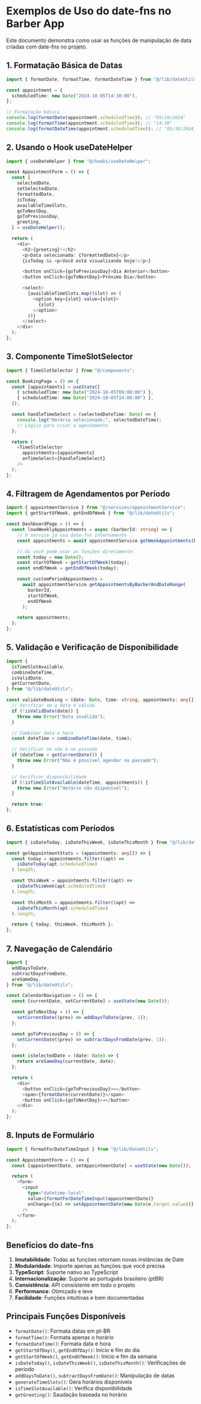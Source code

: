 # Exemplos de Uso do date-fns no Barber App

Este documento demonstra como usar as funções de manipulação de data criadas com date-fns no projeto.

## 1. Formatação Básica de Datas

```typescript
import { formatDate, formatTime, formatDateTime } from "@/lib/dateUtils";

const appointment = {
  scheduledTime: new Date("2024-10-05T14:30:00"),
};

// Formatação básica
console.log(formatDate(appointment.scheduledTime)); // "05/10/2024"
console.log(formatTime(appointment.scheduledTime)); // "14:30"
console.log(formatDateTime(appointment.scheduledTime)); // "05/10/2024 14:30"
```

## 2. Usando o Hook useDateHelper

```typescript
import { useDateHelper } from "@/hooks/useDateHelper";

const AppointmentForm = () => {
  const {
    selectedDate,
    setSelectedDate,
    formattedDate,
    isToday,
    availableTimeSlots,
    goToNextDay,
    goToPreviousDay,
    greeting,
  } = useDateHelper();

  return (
    <div>
      <h2>{greeting}!</h2>
      <p>Data selecionada: {formattedDate}</p>
      {isToday && <p>Você está visualizando hoje!</p>}

      <button onClick={goToPreviousDay}>Dia Anterior</button>
      <button onClick={goToNextDay}>Próximo Dia</button>

      <select>
        {availableTimeSlots.map((slot) => (
          <option key={slot} value={slot}>
            {slot}
          </option>
        ))}
      </select>
    </div>
  );
};
```

## 3. Componente TimeSlotSelector

```typescript
import { TimeSlotSelector } from "@/components";

const BookingPage = () => {
  const [appointments] = useState([
    { scheduledTime: new Date("2024-10-05T09:00:00") },
    { scheduledTime: new Date("2024-10-05T14:00:00") },
  ]);

  const handleTimeSelect = (selectedDateTime: Date) => {
    console.log("Horário selecionado:", selectedDateTime);
    // Lógica para criar o agendamento
  };

  return (
    <TimeSlotSelector
      appointments={appointments}
      onTimeSelect={handleTimeSelect}
    />
  );
};
```

## 4. Filtragem de Agendamentos por Período

```typescript
import { appointmentService } from "@/services/appointmentService";
import { getStartOfWeek, getEndOfWeek } from "@/lib/dateUtils";

const DashboardPage = () => {
  const loadWeeklyAppointments = async (barberId: string) => {
    // O service já usa date-fns internamente
    const appointments = await appointmentService.getWeekAppointments(barberId);

    // Ou você pode usar as funções diretamente:
    const today = new Date();
    const startOfWeek = getStartOfWeek(today);
    const endOfWeek = getEndOfWeek(today);

    const customPeriodAppointments =
      await appointmentService.getAppointmentsByBarberAndDateRange(
        barberId,
        startOfWeek,
        endOfWeek
      );

    return appointments;
  };
};
```

## 5. Validação e Verificação de Disponibilidade

```typescript
import {
  isTimeSlotAvailable,
  combineDateTime,
  isValidDate,
  getCurrentDate,
} from "@/lib/dateUtils";

const validateBooking = (date: Date, time: string, appointments: any[]) => {
  // Verificar se a data é válida
  if (!isValidDate(date)) {
    throw new Error("Data inválida");
  }

  // Combinar data e hora
  const dateTime = combineDateTime(date, time);

  // Verificar se não é no passado
  if (dateTime < getCurrentDate()) {
    throw new Error("Não é possível agendar no passado");
  }

  // Verificar disponibilidade
  if (!isTimeSlotAvailable(dateTime, appointments)) {
    throw new Error("Horário não disponível");
  }

  return true;
};
```

## 6. Estatísticas com Períodos

```typescript
import { isDateToday, isDateThisWeek, isDateThisMonth } from "@/lib/dateUtils";

const getAppointmentStats = (appointments: any[]) => {
  const today = appointments.filter((apt) =>
    isDateToday(apt.scheduledTime)
  ).length;

  const thisWeek = appointments.filter((apt) =>
    isDateThisWeek(apt.scheduledTime)
  ).length;

  const thisMonth = appointments.filter((apt) =>
    isDateThisMonth(apt.scheduledTime)
  ).length;

  return { today, thisWeek, thisMonth };
};
```

## 7. Navegação de Calendário

```typescript
import {
  addDaysToDate,
  subtractDaysFromDate,
  areSameDay,
} from "@/lib/dateUtils";

const CalendarNavigation = () => {
  const [currentDate, setCurrentDate] = useState(new Date());

  const goToNextDay = () => {
    setCurrentDate((prev) => addDaysToDate(prev, 1));
  };

  const goToPreviousDay = () => {
    setCurrentDate((prev) => subtractDaysFromDate(prev, 1));
  };

  const isSelectedDate = (date: Date) => {
    return areSameDay(currentDate, date);
  };

  return (
    <div>
      <button onClick={goToPreviousDay}>←</button>
      <span>{formatDate(currentDate)}</span>
      <button onClick={goToNextDay}>→</button>
    </div>
  );
};
```

## 8. Inputs de Formulário

```typescript
import { formatForDateTimeInput } from "@/lib/dateUtils";

const AppointmentForm = () => {
  const [appointmentDate, setAppointmentDate] = useState(new Date());

  return (
    <form>
      <input
        type="datetime-local"
        value={formatForDateTimeInput(appointmentDate)}
        onChange={(e) => setAppointmentDate(new Date(e.target.value))}
      />
    </form>
  );
};
```

## Benefícios do date-fns

1. **Imutabilidade**: Todas as funções retornam novas instâncias de Date
2. **Modularidade**: Importe apenas as funções que você precisa
3. **TypeScript**: Suporte nativo ao TypeScript
4. **Internacionalização**: Suporte ao português brasileiro (ptBR)
5. **Consistência**: API consistente em todo o projeto
6. **Performance**: Otimizado e leve
7. **Facilidade**: Funções intuitivas e bem documentadas

## Principais Funções Disponíveis

- `formatDate()`: Formata datas em pt-BR
- `formatTime()`: Formata apenas o horário
- `formatDateTime()`: Formata data e hora
- `getStartOfDay()`, `getEndOfDay()`: Início e fim do dia
- `getStartOfWeek()`, `getEndOfWeek()`: Início e fim da semana
- `isDateToday()`, `isDateThisWeek()`, `isDateThisMonth()`: Verificações de período
- `addDaysToDate()`, `subtractDaysFromDate()`: Manipulação de datas
- `generateTimeSlots()`: Gera horários disponíveis
- `isTimeSlotAvailable()`: Verifica disponibilidade
- `getGreeting()`: Saudação baseada no horário
